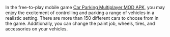 In the free-to-play mobile game [Car Parking Multiplayer MOD APK](https://carparkingmultiplayersapk.com/), you may enjoy the excitement of controlling and parking a range of vehicles in a realistic setting. There are more than 150 different cars to choose from in the game. Additionally, you can change the paint job, wheels, tires, and accessories on your vehicles.
